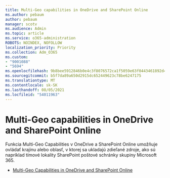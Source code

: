 ```yaml
---
title: Multi-Geo capabilities in OneDrive and SharePoint Online
ms.author: pebaum
author: pebaum
manager: scotv
ms.audience: Admin
ms.topic: article
ms.service: o365-administration
ROBOTS: NOINDEX, NOFOLLOW
localization_priority: Priority
ms.collection: Adm_O365
ms.custom:
- "9001088"
- "5694"
ms.openlocfilehash: 9b8bee5912846b0e4c3f8076572ca1f5059e63f0443461892d4e2d3041913288
ms.sourcegitcommit: b5f7da89a650d2915dc652449623c78be6247175
ms.translationtype: MT
ms.contentlocale: sk-SK
ms.lasthandoff: 08/05/2021
ms.locfileid: "54011963"
---
```

# <a name="multi-geo-capabilities-in-onedrive-and-sharepoint-online"></a>Multi-Geo capabilities in OneDrive and SharePoint Online

Funkcia Multi-Geo Capabilities v OneDrive a SharePoint Online umožňuje ovládať krajinu alebo oblasť, v ktorej sa ukladajú zdieľané zdroje, ako sú napríklad tímové lokality SharePoint poštové schránky skupiny Microsoft 365.
- [Multi-Geo Capabilities in OneDrive and SharePoint Online](https://docs.microsoft.com/office365/enterprise/multi-geo-capabilities-in-onedrive-and-sharepoint-online-in-office-365)
